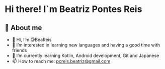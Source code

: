 # Hi there! I`m Beatriz Pontes Reis

##  💫 About me

- 👋 Hi, I’m @BeaReis
- 👀 I’m interested in learning new languages and having a good time with friends
- 🌱 I’m currently learning Kotlin, Android development, Git and Japanese
- 📫 How to reach me: pcreis.beatriz@gmail.com

<!---
BeaReis/BeaReis is a ✨ special ✨ repository because its `README.md` (this file) appears on your GitHub profile.
You can click the Preview link to take a look at your changes.
--->
